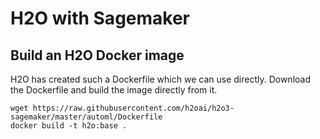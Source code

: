 # H2O with Sagemaker

## Build an H2O Docker image

H2O has created such a Dockerfile which we can use directly. Download the Dockerfile and build the image directly from it.

```
wget https://raw.githubusercontent.com/h2oai/h2o3-sagemaker/master/automl/Dockerfile
docker build -t h2o:base .
```
